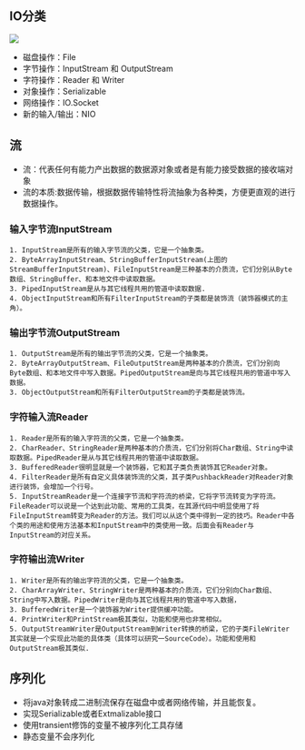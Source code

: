 ## IO分类
![](../../resources/io.jpg)
* 磁盘操作：File
* 字节操作：InputStream 和 OutputStream
* 字符操作：Reader 和 Writer
* 对象操作：Serializable
* 网络操作：IO.Socket
* 新的输入/输出：NIO
## 流
* 流：代表任何有能力产出数据的数据源对象或者是有能力接受数据的接收端对象<Thinking in Java>
* 流的本质:数据传输，根据数据传输特性将流抽象为各种类，方便更直观的进行数据操作。
### 输入字节流InputStream
    1. InputStream是所有的输入字节流的父类，它是一个抽象类。
    2. ByteArrayInputStream、StringBufferInputStream(上图的StreamBufferInputStream)、FileInputStream是三种基本的介质流，它们分别从Byte数组、StringBuffer、和本地文件中读取数据。
    3. PipedInputStream是从与其它线程共用的管道中读取数据.
    4. ObjectInputStream和所有FilterInputStream的子类都是装饰流（装饰器模式的主角）。
### 输出字节流OutputStream
    1. OutputStream是所有的输出字节流的父类，它是一个抽象类。
    2. ByteArrayOutputStream、FileOutputStream是两种基本的介质流，它们分别向Byte数组、和本地文件中写入数据。PipedOutputStream是向与其它线程共用的管道中写入数据。
    3. ObjectOutputStream和所有FilterOutputStream的子类都是装饰流。
### 字符输入流Reader
    1. Reader是所有的输入字符流的父类，它是一个抽象类。
    2. CharReader、StringReader是两种基本的介质流，它们分别将Char数组、String中读取数据。PipedReader是从与其它线程共用的管道中读取数据。
    3. BufferedReader很明显就是一个装饰器，它和其子类负责装饰其它Reader对象。   
    4. FilterReader是所有自定义具体装饰流的父类，其子类PushbackReader对Reader对象进行装饰，会增加一个行号。   
    5. InputStreamReader是一个连接字节流和字符流的桥梁，它将字节流转变为字符流。FileReader可以说是一个达到此功能、常用的工具类，在其源代码中明显使用了将FileInputStream转变为Reader的方法。我们可以从这个类中得到一定的技巧。Reader中各个类的用途和使用方法基本和InputStream中的类使用一致。后面会有Reader与InputStream的对应关系。
### 字符输出流Writer
    1. Writer是所有的输出字符流的父类，它是一个抽象类。
    2. CharArrayWriter、StringWriter是两种基本的介质流，它们分别向Char数组、String中写入数据。PipedWriter是向与其它线程共用的管道中写入数据，  
    3. BufferedWriter是一个装饰器为Writer提供缓冲功能。
    4. PrintWriter和PrintStream极其类似，功能和使用也非常相似。
    5. OutputStreamWriter是OutputStream到Writer转换的桥梁，它的子类FileWriter其实就是一个实现此功能的具体类（具体可以研究一SourceCode）。功能和使用和OutputStream极其类似.
## 序列化
* 将java对象转成二进制流保存在磁盘中或者网络传输，并且能恢复。
* 实现Serializable或者Extmalizable接口
* 使用transient修饰的变量不被序列化工具存储
* 静态变量不会序列化